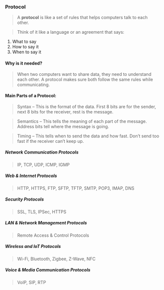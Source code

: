 ### Protocol
> A **protocol** is like a set of rules that helps computers talk to each other.

> Think of it like a language or an agreement that says:

1. What to say
2. How to say it
3. When to say it

#### Why is it needed?
> When two computers want to share data, they need to understand each other. A protocol makes sure both follow the same rules while communicating.

#### Main Parts of a Protocol:
> Syntax – This is the format of the data. 
First 8 bits are for the sender, next 8 bits for the receiver, rest is the message.

> Semantics – This tells the meaning of each part of the message. 
Address bits tell where the message is going.

> Timing – This tells when to send the data and how fast. 
Don’t send too fast if the receiver can’t keep up.

##### Network Communication Protocols
> IP, TCP, UDP, ICMP, IGMP

##### Web & Internet Protocols
> HTTP, HTTPS, FTP, SFTP, TFTP, SMTP, POP3, IMAP, DNS

##### Security Protocols
> SSL, TLS, IPSec, HTTPS

##### LAN & Network Management Protocols
> Remote Access & Control Protocols

##### Wireless and IoT Protocols
> Wi-Fi, Bluetooth, Zigbee, Z-Wave, NFC

##### Voice & Media Communication Protocols
> VoIP, SIP, RTP
